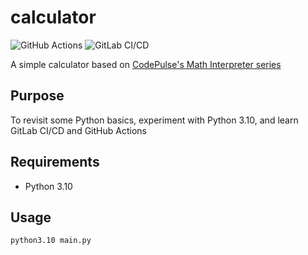 # calculator

![GitHub Actions](https://github.com/zevaryx/calculator/actions/workflows/python-package.yml/badge.svg) ![GitLab CI/CD](https://git.zevaryx.com/zevaryx/calculator/badges/main/pipeline.svg)

A simple calculator based on [CodePulse's Math Interpreter series](https://www.youtube.com/playlist?list=PLZQftyCk7_Sdu5BFaXB_jLeJ9C78si5_3)

## Purpose

To revisit some Python basics, experiment with Python 3.10, and learn GitLab CI/CD and GitHub Actions

## Requirements

- Python 3.10

## Usage

`python3.10 main.py`
